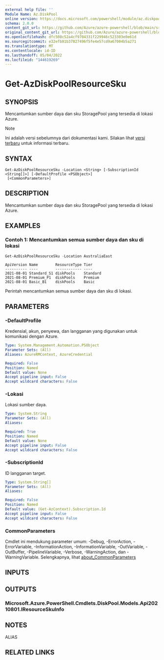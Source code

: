 ```yaml
---
external help file: ''
Module Name: Az.DiskPool
online version: https://docs.microsoft.com/powershell/module/az.diskpool/get-azdiskpoolresourcesku
schema: 2.0.0
content_git_url: https://github.com/Azure/azure-powershell/blob/main/src/DiskPool/help/Get-AzDiskPoolResourceSku.md
original_content_git_url: https://github.com/Azure/azure-powershell/blob/main/src/DiskPool/help/Get-AzDiskPoolResourceSku.md
ms.openlocfilehash: dfc508c52a4cf9704331f229946c523303e0e61d
ms.sourcegitcommit: e32efb81b37827496f5fe4e57cd9a67004b5a271
ms.translationtype: MT
ms.contentlocale: id-ID
ms.lasthandoff: 05/04/2022
ms.locfileid: "144619269"
---
```

# Get-AzDiskPoolResourceSku

## SYNOPSIS
Mencantumkan sumber daya dan sku StoragePool yang tersedia di lokasi Azure.

> [!NOTE]
>Ini adalah versi sebelumnya dari dokumentasi kami. Silakan lihat [versi terbaru](/powershell/module/az.diskpool/get-azdiskpoolresourcesku) untuk informasi terbaru.

## SYNTAX

```
Get-AzDiskPoolResourceSku -Location <String> [-SubscriptionId <String[]>] [-DefaultProfile <PSObject>]
 [<CommonParameters>]
```

## DESCRIPTION
Mencantumkan sumber daya dan sku StoragePool yang tersedia di lokasi Azure.

## EXAMPLES

### Contoh 1: Mencantumkan semua sumber daya dan sku di lokasi
```powershell
Get-AzDiskPoolResourceSku -Location AustraliaEast
```

```output
ApiVersion Name        ResourceType Tier
---------- ----        ------------ ----
2021-08-01 Standard_S1 diskPools    Standard
2021-08-01 Premium_P1  diskPools    Premium
2021-08-01 Basic_B1    diskPools    Basic
```

Perintah mencantumkan semua sumber daya dan sku di lokasi.

## PARAMETERS

### -DefaultProfile
Kredensial, akun, penyewa, dan langganan yang digunakan untuk komunikasi dengan Azure.

```yaml
Type: System.Management.Automation.PSObject
Parameter Sets: (All)
Aliases: AzureRMContext, AzureCredential

Required: False
Position: Named
Default value: None
Accept pipeline input: False
Accept wildcard characters: False
```

### -Lokasi
Lokasi sumber daya.

```yaml
Type: System.String
Parameter Sets: (All)
Aliases:

Required: True
Position: Named
Default value: None
Accept pipeline input: False
Accept wildcard characters: False
```

### -SubscriptionId
ID langganan target.

```yaml
Type: System.String[]
Parameter Sets: (All)
Aliases:

Required: False
Position: Named
Default value: (Get-AzContext).Subscription.Id
Accept pipeline input: False
Accept wildcard characters: False
```

### CommonParameters
Cmdlet ini mendukung parameter umum: -Debug, -ErrorAction, -ErrorVariable, -InformationAction, -InformationVariable, -OutVariable, -OutBuffer, -PipelineVariable, -Verbose, -WarningAction, dan -WarningVariable. Selengkapnya, lihat [about_CommonParameters](http://go.microsoft.com/fwlink/?LinkID=113216)

## INPUTS

## OUTPUTS

### Microsoft.Azure.PowerShell.Cmdlets.DiskPool.Models.Api20210801.IResourceSkuInfo

## NOTES

ALIAS

## RELATED LINKS

